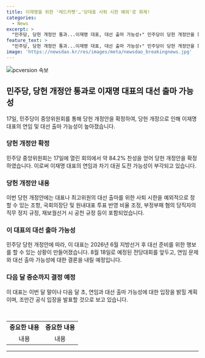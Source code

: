 ```yaml
---
title: 이재명을 위한 '레드카펫'…'당대표 사퇴 시한 예외'로 화제!
categories:
  - News
excerpt: >
  "민주당, 당헌 개정안 통과...이재명 대표, 대선 출마 가능성↑" 민주당이 당헌 개정안을 통과시켜 이재명 대표의 재임으로 차기 대선 출마 가능성이 높아졌다. 중앙위원회는 84.2% 찬성으로 개정안을 확정했고, 특별한 사유로 사퇴 시한을 달리할 수 있는 조항이 추가된다. 또한 국회의장단 후보와 원내대표 경선에 권리당원 투표 반영, 부정부패 혐의 당직자 직무 정지 규정 등이 포함된다. 이 대표는 이달 말부터 내달 초 중 연임 관련 입장을 밝힐 예정이며, 2026년 6월 지방선거 후 대선 출마 가능성이 열릴 것으로 보인다.
feature_text: >
  "민주당, 당헌 개정안 통과...이재명 대표, 대선 출마 가능성↑" 민주당이 당헌 개정안을 통과시켜 이재명 대표의 재임으로 차기 대선 출마 가능성이 높아졌다. 중앙위원회는 84.2% 찬성으로 개정안을 확정했고, 특별한 사유로 사퇴 시한을 달리할 수 있는 조항이 추가된다. 또한 국회의장단 후보와 원내대표 경선에 권리당원 투표 반영, 부정부패 혐의 당직자 직무 정지 규정 등이 포함된다. 이 대표는 이달 말부터 내달 초 중 연임 관련 입장을 밝힐 예정이며, 2026년 6월 지방선거 후 대선 출마 가능성이 열릴 것으로 보인다.
image: 'https://newsdao.kr/res/images/meta/newsdao_breakingnews.jpg'
---
```


<p><img src="https://newsdao.kr/res/images/meta/newsdao_breakingnews.jpg" alt="pcversion 속보" /></p>

<h2 data-ke-size="size26">민주당, 당헌 개정안 통과로 이재명 대표의 대선 출마 가능성</h2>

<p data-ke-size="size16">17일, 민주당이 중앙위원회를 통해 당헌 개정안을 확정하여, 당헌 개정으로 인해 이재명 대표의 연임 및 대선 출마 가능성이 높아졌습니다.</p>

<h3>당헌 개정안 확정</h3>

<p data-ke-size="size16">민주당 중앙위원회는 17일에 열린 회의에서 약 84.2% 찬성을 얻어 당헌 개정안을 확정하였습니다. 이로써 이재명 대표의 연임과 차기 대권 도전 가능성이 부각되고 있습니다.</p>

<h3>당헌 개정안 내용</h3>

<p data-ke-size="size16">이번 당헌 개정안에는 대표나 최고위원의 대선 출마를 위한 사퇴 시한을 예외적으로 정할 수 있는 조항, 국회의장단 및 원내대표 투표 반영 비율 조정, 부정부패 혐의 당직자의 직무 정지 규정, 재보궐선거 시 공천 규정 등이 포함되었습니다.</p>

<h3>이 대표의 대선 출마 가능성</h3>

<p data-ke-size="size16">민주당 당헌 개정안에 따라, 이 대표는 2026년 6월 지방선거 후 대선 준비를 위한 행보를 할 수 있는 상황이 만들어졌습니다. 8월 18일로 예정된 전당대회를 앞두고, 연임 문제와 대선 출마 가능성에 대한 결론을 내릴 예정입니다.</p>

<h3>다음 달 중순까지 결정 예정</h3>

<p data-ke-size="size16">이 대표는 이번 달 말이나 다음 달 초, 연임과 대선 출마 가능성에 대한 입장을 밝힐 계획이며, 조만간 공식 입장을 발표할 것으로 보고 있습니다.</p>

<p data-ke-size="size16">&nbsp;</p>

<table>
    <tbody>
        <tr>
            <td style="text-align: center; height: 17px;"><b>중요한 내용</b></td>
            <td style="text-align: center; height: 17px;"><b>중요한 내용</b></td>
        </tr>
        <tr>
            <td style="text-align: center; height: 17px;">내용</td>
            <td style="text-align: center; height: 17px;">내용</td>
        </tr>
    </tbody>
</table>

<hr>

